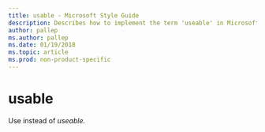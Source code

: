 ```yaml
---
title: usable - Microsoft Style Guide
description: Describes how to implement the term 'useable' in Microsoft content instead of using the term 'usable'.
author: pallep
ms.author: pallep
ms.date: 01/19/2018
ms.topic: article
ms.prod: non-product-specific
---
```


# usable

Use instead of *useable.*
